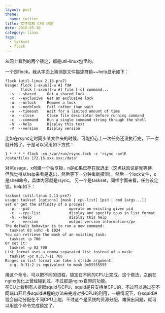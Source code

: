 ```yaml
---
layout: post
theme:
  name: twitter
title: 文件锁和 CPU 绑定
date: 2010-05-30
category: linux
tags:
  - taskset
  - flock
---
```


从网上看到的两个锁定，都是util-linux包里的。

一个是flock。我从字面上猜测是文件描述符锁~~help显示如下：

    flock (util-linux 2.13-pre7)    
    Usage: flock [-sxun][-w #] fd#
           flock [-sxon][-w #] file [-c] command...
      -s  --shared     Get a shared lock
      -x  --exclusive  Get an exclusive lock
      -u  --unlock     Remove a lock
      -n  --nonblock   Fail rather than wait
      -w  --timeout    Wait for a limited amount of time
      -o  --close      Close file descriptor before running command
      -c  --command    Run a single command string through the shell
      -h  --help       Display this text
      -V  --version    Display version

比如在rsync定时同步某文件夹的时候，可能担心上一次任务还没执行完，下一次就开始了。于是可以采用如下方式：

    1 * * * * flock -xn /var/run/rsync.lock -c 'rsync -avlR /data/files 172.16.xxx.xxx:/data'

对照usage，x创建一个独享锁，n是如果已存在就退出（这点扶凯说是就等待，但我觉得从help来看是退出，然后等下一分钟重新探测），然后一个lock文件，c是shell命令，具体内容就是rsync。
另一个是taskset，同样字面来看，任务设定锁。help如下：

    taskset (util-linux 2.13-pre7)    
    usage: taskset [options] [mask | cpu-list] [pid | cmd [args...]]
    set or get the affinity of a process
      -p, --pid                  operate on existing given pid    
      -c, --cpu-list             display and specify cpus in list format
      -h, --help                 display this help
      -v, --version              output version information</p>
    The default behavior is to run a new command:    
      taskset 03 sshd -b 1024
    You can retrieve the mask of an existing task:
      taskset -p 700
    Or set it:
      taskset -p 03 700
    List format uses a comma-separated list instead of a mask:
      taskset -pc 0,3,7-11 700
    Ranges in list format can take a stride argument:
      e.g. 0-31:2 is equivalent to mask 0x55555555

用这个命令，可以把不同的进程，锁定在不同的CPU上完成。这个做法，之前在nginx优化上曾经碰到过，不过那是nginx自带的功能。<br />在CU上看到有人提起squid与CPU，squid是只支持单CPU的，不过可以通过在不同端口开启多squid进程的办法来完成对多CPU的利用，一般情况下，各squid进程会自动分配在不同CPU上跑，不过这个是系统的资源分配，难保出问题，就可以用这个命令完成锁定了。
